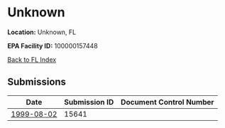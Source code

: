 # Unknown

**Location:** Unknown, FL

**EPA Facility ID:** 100000157448

[Back to FL Index](../../index.md)

## Submissions

| Date | Submission ID | Document Control Number |
|------|--------------|-------------------------|
| [1999-08-02](submissions/15641.md) | 15641 |  |
